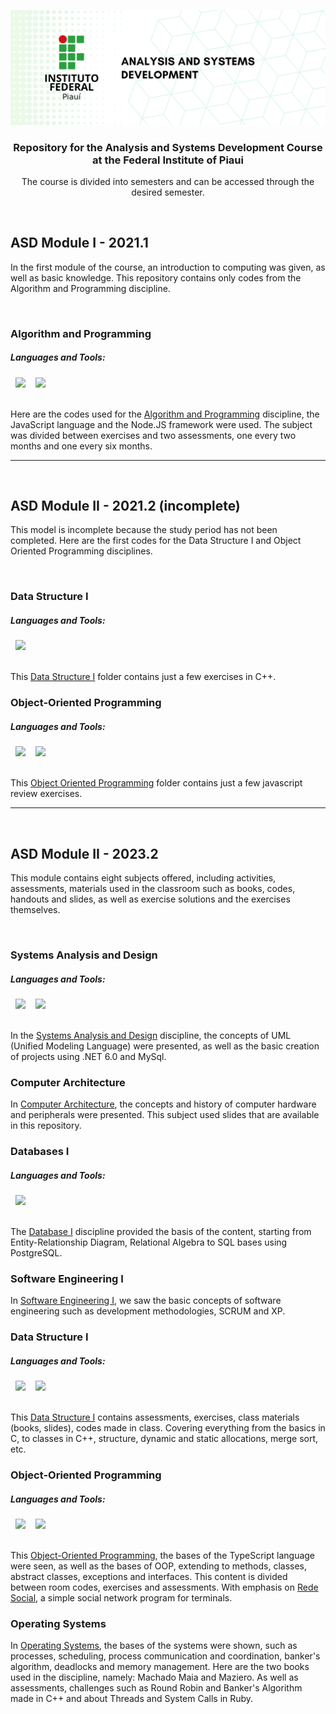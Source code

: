 ![IFPI-ASD-REPO-BANNER](https://github.com/rsmwall/ifpi-ads-course/blob/main/settings/assets/ifpi-asd-repo.png)

<div align="center">
  <h3>Repository for the Analysis and Systems Development Course at the Federal Institute of Piaui</h3>
  <p>The course is divided into semesters and can be accessed through the desired semester.</p>
</div>

<br>

## ASD Module I - 2021.1

In the first module of the course, an introduction to computing was given, as well as basic knowledge. This repository contains only codes from the Algorithm and Programming discipline.

<br>

### Algorithm and Programming

##### Languages and Tools:
<picture>
  <source media="(prefers-color-scheme: dark)" srcset="https://img.shields.io/badge/-JavaScript-0D1117?style=for-the-badge&logo=javascript&logoColor=E9D44D&labelColor=181e26&textColor=0D1117">&nbsp;
  <img src="https://img.shields.io/badge/-JavaScript-white?style=for-the-badge&logo=javascript&logoColor=E9D44D&labelColor=f0f0f0&textColor=0D1117">&nbsp;
</picture>

<picture>
  <source media="(prefers-color-scheme: dark)" srcset="https://img.shields.io/badge/-Node%20js-0D1117?style=for-the-badge&logo=nodedotjs&logoColor=339933&labelColor=181e26&textColor=0D1117">&nbsp;
  <img src="https://img.shields.io/badge/-Node%20js-white?style=for-the-badge&logo=nodedotjs&logoColor=339933&labelColor=f0f0f0&textColor=0D1117">&nbsp;
</picture>

<br>
<br>

Here are the codes used for the [Algorithm and Programming](https://github.com/rsmwall/ifpi-ads-course/tree/main/ads-2021.1/algoritmos) discipline, the JavaScript language and the Node.JS framework were used.
The subject was divided between exercises and two assessments, one every two months and one every six months.

<hr>
<br>

## ASD Module II - 2021.2 (incomplete)

This model is incomplete because the study period has not been completed. Here are the first codes for the Data Structure I and Object Oriented Programming disciplines.

<br>

### Data Structure I

##### Languages and Tools:

<picture>
  <source media="(prefers-color-scheme: dark)" srcset="https://img.shields.io/badge/-C%2B%2B-0D1117?style=for-the-badge&logo=c%2B%2B&logoColor=00599C&labelColor=181e26&textColor=0D1117">&nbsp;
  <img src="https://img.shields.io/badge/-C%2B%2B-white?style=for-the-badge&logo=c%2B%2B&logoColor=00599C&labelColor=f0f0f0&textColor=0D1117">&nbsp;
</picture>

<br>
<br>

This [Data Structure I](https://github.com/rsmwall/ifpi-ads-course/tree/main/ads-2021.2/estrutura-dados-l) folder contains just a few exercises in C++.

### Object-Oriented Programming

##### Languages and Tools:

<picture>
  <source media="(prefers-color-scheme: dark)" srcset="https://img.shields.io/badge/-JavaScript-0D1117?style=for-the-badge&logo=javascript&logoColor=E9D44D&labelColor=181e26&textColor=0D1117">&nbsp;
  <img src="https://img.shields.io/badge/-JavaScript-white?style=for-the-badge&logo=javascript&logoColor=E9D44D&labelColor=f0f0f0&textColor=0D1117">&nbsp;
</picture>

<picture>
  <source media="(prefers-color-scheme: dark)" srcset="https://img.shields.io/badge/-Node%20js-0D1117?style=for-the-badge&logo=nodedotjs&logoColor=339933&labelColor=181e26&textColor=0D1117">&nbsp;
  <img src="https://img.shields.io/badge/-Node%20js-white?style=for-the-badge&logo=nodedotjs&logoColor=339933&labelColor=f0f0f0&textColor=0D1117">&nbsp;
</picture>

<br>
<br>

This [Object Oriented Programming](https://github.com/rsmwall/ifpi-ads-course/tree/main/ads-2021.2/programacao-orientada-objetos) folder contains just a few javascript review exercises.

<hr>
<br>

## ASD Module II - 2023.2

This module contains eight subjects offered, including activities, assessments, materials used in the classroom such as books, codes, handouts and slides, as well as exercise solutions and the exercises themselves.

<br>

### Systems Analysis and Design

##### Languages and Tools:

<picture>
  <source media="(prefers-color-scheme: dark)" srcset="https://img.shields.io/badge/-.NET-0D1117?style=for-the-badge&logo=dotnet&logoColor=6A4097&labelColor=181e26&textColor=0D1117">&nbsp;
  <img src="https://img.shields.io/badge/-.NET-0D1117-white?style=for-the-badge&logo=dotnet&logoColor=6A4097&labelColor=f0f0f0&textColor=0D1117">&nbsp;
</picture>

<picture>
  <source media="(prefers-color-scheme: dark)" srcset="https://img.shields.io/badge/-MySql-0D1117?style=for-the-badge&logo=mysql&logoColor=005C84&labelColor=181e26&textColor=0D1117">&nbsp;
  <img src="https://img.shields.io/badge/-MySql-0D1117-white?style=for-the-badge&logo=mysql&logoColor=005C84&labelColor=f0f0f0&textColor=0D1117">&nbsp;
</picture>

<br>
<br>

In the [Systems Analysis and Design](https://github.com/rsmwall/ifpi-ads-course/tree/main/ads-2023.2/analise-projeto-sistemas) discipline, the concepts of UML (Unified Modeling Language) were presented, as well as the basic creation of projects using .NET 6.0 and MySql.

### Computer Architecture

In [Computer Architecture](https://github.com/rsmwall/ifpi-ads-course/tree/main/ads-2023.2/arquitetura-computadores), the concepts and history of computer hardware and peripherals were presented. This subject used slides that are available in this repository.

### Databases I

##### Languages and Tools:

<picture>
  <source media="(prefers-color-scheme: dark)" srcset="https://img.shields.io/badge/-PostgreSQL-0D1117?style=for-the-badge&logo=postgresql&logoColor=316192&labelColor=181e26&textColor=0D1117">&nbsp;
  <img src="https://img.shields.io/badge/-PostgreSQL-0D1117-white?style=for-the-badge&logo=postgresql&logoColor=316192&labelColor=f0f0f0&textColor=0D1117">&nbsp;
</picture>

<br>
<br>

The [Database I](https://github.com/rsmwall/ifpi-ads-course/tree/main/ads-2023.2/banco-dados-i) discipline provided the basis of the content, starting from Entity-Relationship Diagram, Relational Algebra to SQL bases using PostgreSQL.

### Software Engineering I

In [Software Engineering I](https://github.com/rsmwall/ifpi-ads-course/tree/main/ads-2023.2/engenharia-software-i), we saw the basic concepts of software engineering such as development methodologies, SCRUM and XP.

### Data Structure I

##### Languages and Tools:

<picture>
  <source media="(prefers-color-scheme: dark)" srcset="https://img.shields.io/badge/-C-0D1117?style=for-the-badge&logo=c&logoColor=00599C&labelColor=181e26&textColor=0D1117">&nbsp;
  <img src="https://img.shields.io/badge/-C-white?style=for-the-badge&logo=c&logoColor=00599C&labelColor=f0f0f0&textColor=0D1117">&nbsp;
</picture>

<picture>
  <source media="(prefers-color-scheme: dark)" srcset="https://img.shields.io/badge/-C%2B%2B-0D1117?style=for-the-badge&logo=c%2B%2B&logoColor=00599C&labelColor=181e26&textColor=0D1117">&nbsp;
  <img src="https://img.shields.io/badge/-C%2B%2B-white?style=for-the-badge&logo=c%2B%2B&logoColor=00599C&labelColor=f0f0f0&textColor=0D1117">&nbsp;
</picture>

<br>
<br>

This [Data Structure I](https://github.com/rsmwall/ifpi-ads-course/tree/main/ads-2023.2/estrutura-dados-i) contains assessments, exercises, class materials (books, slides), codes made in class. Covering everything from the basics in C, to classes in C++, structure, dynamic and static allocations, merge sort, etc.

### Object-Oriented Programming

##### Languages and Tools:

<picture>
  <source media="(prefers-color-scheme: dark)" srcset="https://img.shields.io/badge/-TypeScript-0D1117?style=for-the-badge&logo=typescript&logoColor=007ACC&labelColor=181e26&textColor=0D1117">&nbsp;
  <img src="https://img.shields.io/badge/-TypeScript-white?style=for-the-badge&logo=typescript&logoColor=007ACC&labelColor=f0f0f0&textColor=0D1117">&nbsp;
</picture>

<picture>
  <source media="(prefers-color-scheme: dark)" srcset="https://img.shields.io/badge/-Node%20js-0D1117?style=for-the-badge&logo=nodedotjs&logoColor=339933&labelColor=181e26&textColor=0D1117">&nbsp;
  <img src="https://img.shields.io/badge/-Node%20js-white?style=for-the-badge&logo=nodedotjs&logoColor=339933&labelColor=f0f0f0&textColor=0D1117">&nbsp;
</picture>

<br>
<br>

This [Object-Oriented Programming](https://github.com/rsmwall/ifpi-ads-course/tree/main/ads-2023.2/programacao-orientada-objetos), the bases of the TypeScript language were seen, as well as the bases of OOP, extending to methods, classes, abstract classes, exceptions and interfaces. This content is divided between room codes, exercises and assessments. With emphasis on [Rede Social](https://github.com/rsmwall/ifpi-ads-course/tree/main/ads-2023.2/programacao-orientada-objetos/avaliacoes/rede-social), a simple social network program for terminals.

### Operating Systems

In [Operating Systems](https://github.com/rsmwall/ifpi-ads-course/tree/main/ads-2023.2/sistemas-operacionais), the bases of the systems were shown, such as processes, scheduling, process communication and coordination, banker's algorithm, deadlocks and memory management. Here are the two books used in the discipline, namely: Machado Maia and Maziero. As well as assessments, challenges such as Round Robin and Banker's Algorithm made in C++ and about Threads and System Calls in Ruby.
